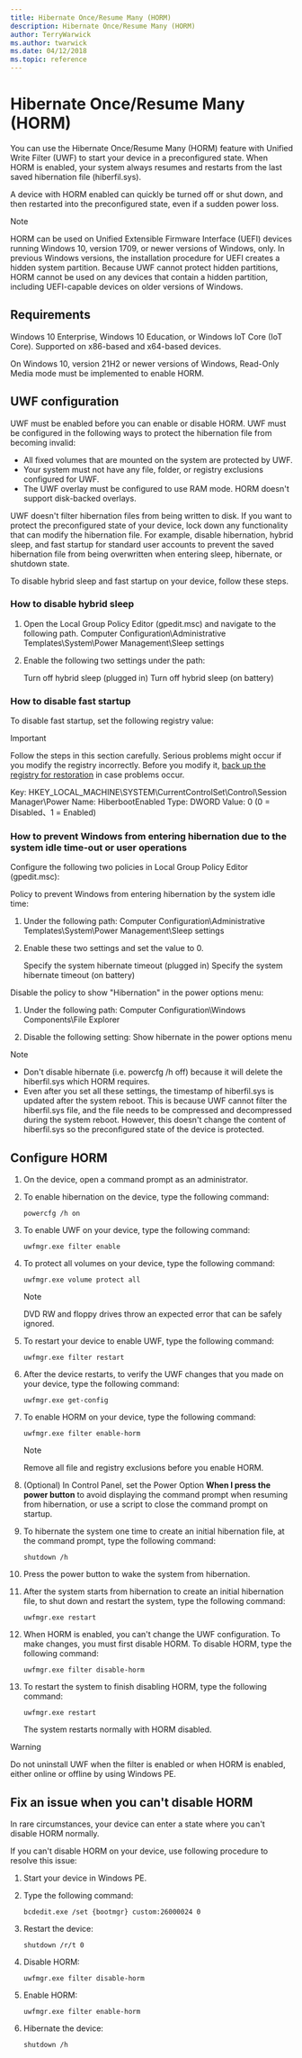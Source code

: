```yaml
---
title: Hibernate Once/Resume Many (HORM)
description: Hibernate Once/Resume Many (HORM)
author: TerryWarwick
ms.author: twarwick
ms.date: 04/12/2018
ms.topic: reference
---
```


# Hibernate Once/Resume Many (HORM)

You can use the Hibernate Once/Resume Many (HORM) feature with Unified Write Filter (UWF) to start your device in a preconfigured state. When HORM is enabled, your system always resumes and restarts from the last saved hibernation file (hiberfil.sys).

A device with HORM enabled can quickly be turned off or shut down, and then restarted into the preconfigured state, even if a sudden power loss.

> [!NOTE]
> HORM can be used on Unified Extensible Firmware Interface (UEFI) devices running Windows 10, version 1709, or newer versions of Windows, only. In previous Windows versions, the installation procedure for UEFI creates a hidden system partition. Because UWF cannot protect hidden partitions, HORM cannot be used on any devices that contain a hidden partition, including UEFI-capable devices on older versions of Windows.

## Requirements

Windows 10 Enterprise, Windows 10 Education, or Windows IoT Core (IoT Core). Supported on x86-based and x64-based devices.

On Windows 10, version 21H2 or newer versions of Windows, Read-Only Media mode must be implemented to enable HORM.

## UWF configuration

UWF must be enabled before you can enable or disable HORM. UWF must be configured in the following ways to protect the hibernation file from becoming invalid:

- All fixed volumes that are mounted on the system are protected by UWF.
- Your system must not have any file, folder, or registry exclusions configured for UWF.
- The UWF overlay must be configured to use RAM mode. HORM doesn't support disk-backed overlays.

UWF doesn't filter hibernation files from being written to disk. If you want to protect the preconfigured state of your device, lock down any functionality that can modify the hibernation file. For example, disable hibernation, hybrid sleep, and fast startup for standard user accounts to prevent the saved hibernation file from being overwritten when entering sleep, hibernate, or shutdown state.

To disable hybrid sleep and fast startup on your device, follow these steps.

### How to disable hybrid sleep

1. Open the Local Group Policy Editor (gpedit.msc) and navigate to the following path.
   Computer Configuration\Administrative Templates\System\Power Management\Sleep settings

1. Enable the following two settings under the path:

   Turn off hybrid sleep (plugged in)
   Turn off hybrid sleep (on battery)

### How to disable fast startup

To disable fast startup, set the following registry value:

> [!IMPORTANT]
> Follow the steps in this section carefully. Serious problems might occur if you modify the registry incorrectly. Before you modify it, [back up the registry for restoration](https://support.microsoft.com/help/322756) in case problems occur.

Key: HKEY_LOCAL_MACHINE\SYSTEM\CurrentControlSet\Control\Session Manager\Power
Name: HiberbootEnabled
Type: DWORD
Value: 0 (0 = Disabled、1 = Enabled)

### How to prevent Windows from entering hibernation due to the system idle time-out or user operations

Configure the following two policies in Local Group Policy Editor (gpedit.msc):

Policy to prevent Windows from entering hibernation by the system idle time:

1. Under the following path:
   Computer Configuration\Administrative Templates\System\Power Management\Sleep settings

1. Enable these two settings and set the value to 0.

   Specify the system hibernate timeout (plugged in)
   Specify the system hibernate timeout (on battery)

Disable the policy to show "Hibernation" in the power options menu:

1. Under the following path:
   Computer Configuration\Windows Components\File Explorer

1. Disable the following setting:
   Show hibernate in the power options menu

> [!NOTE]
>
> - Don't disable hibernate (i.e. powercfg /h off) because it will delete the hiberfil.sys which HORM requires.
> - Even after you set all these settings, the timestamp of hiberfil.sys is updated after the system reboot. This is because UWF cannot filter the hiberfil.sys file, and the file needs to be compressed and decompressed during the system reboot. However, this doesn't change the content of hiberfil.sys so the preconfigured state of the device is protected.

## Configure HORM

1. On the device, open a command prompt as an administrator.
1. To enable hibernation on the device, type the following command:

    `powercfg /h on`

1. To enable UWF on your device, type the following command:

    `uwfmgr.exe filter enable`

1. To protect all volumes on your device, type the following command:

    `uwfmgr.exe volume protect all`

   > [!Note]
   > DVD RW and floppy drives throw an expected error that can be safely ignored.

1. To restart your device to enable UWF, type the following command:

    `uwfmgr.exe filter restart`

1. After the device restarts, to verify the UWF changes that you made on your device, type the following command:

    `uwfmgr.exe get-config`

1. To enable HORM on your device, type the following command:

    `uwfmgr.exe filter enable-horm`

   > [!Note]
   > Remove all file and registry exclusions before you enable HORM.

1. (Optional) In Control Panel, set the Power Option **When I press the power button** to avoid displaying the command prompt when resuming from hibernation, or use a script to close the command prompt on startup.
1. To hibernate the system one time to create an initial hibernation file, at the command prompt, type the following command:

    `shutdown /h`

1. Press the power button to wake the system from hibernation.
1. After the system starts from hibernation to create an initial hibernation file, to shut down and restart the system, type the following command:

    `uwfmgr.exe restart`

1. When HORM is enabled, you can't change the UWF configuration. To make changes, you must first disable HORM. To disable HORM, type the following command:

    `uwfmgr.exe filter disable-horm`

1. To restart the system to finish disabling HORM, type the following command:

    `uwfmgr.exe restart`

    The system restarts normally with HORM disabled.

> [!WARNING]
> Do not uninstall UWF when the filter is enabled or when HORM is enabled, either online or offline by using Windows PE.

## Fix an issue when you can't disable HORM

In rare circumstances, your device can enter a state where you can't disable HORM normally.

If you can't disable HORM on your device, use following procedure to resolve this issue:

1. Start your device in Windows PE.
1. Type the following command:

    `bcdedit.exe /set {bootmgr} custom:26000024 0`

1. Restart the device:

    `shutdown /r/t 0`

1. Disable HORM:

    `uwfmgr.exe filter disable-horm`

1. Enable HORM:

    `uwfmgr.exe filter enable-horm`

1. Hibernate the device:

   `shutdown /h`
